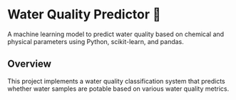 # Water Quality Predictor 🌊

A machine learning model to predict water quality based on chemical and physical parameters using Python, scikit-learn, and pandas.

## Overview

This project implements a water quality classification system that predicts whether water samples are potable based on various water quality metrics. 


